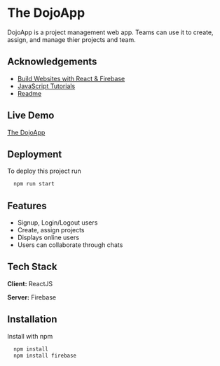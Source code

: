 
# The DojoApp

DojoApp is a project management web app. Teams can use it to create, assign, and manage thier projects and team.


## Acknowledgements

 - [Build Websites with React & Firebase](https://netninja.dev/courses/enrolled/1546635)
 - [JavaScript Tutorials](https://www.youtube.com/watch?v=qoSksQ4s_hg&list=PL4cUxeGkcC9i9Ae2D9Ee1RvylH38dKuET)
 - [Readme](https://readme.so/)


## Live Demo

[The DojoApp](https://thedojosite-ce6a7.web.app/)


## Deployment

To deploy this project run

```bash
  npm run start
```


## Features

- Signup, Login/Logout users
- Create, assign projects
- Displays online users
- Users can collaborate through chats


## Tech Stack

**Client:** ReactJS

**Server:** Firebase


## Installation

Install with npm

```bash
  npm install 
  npm install firebase
```
    
